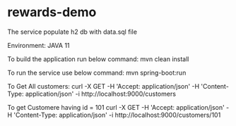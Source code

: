 # rewards-demo

The service populate h2 db with data.sql file

Environment:
JAVA 11

To build the application run below command:
mvn clean install

To run the service use below command:
mvn spring-boot:run

To Get All customers:
curl -X GET -H 'Accept: application/json' -H 'Content-Type: application/json' -i http://localhost:9000/customers

To get Customere having id = 101
curl -X GET -H 'Accept: application/json' -H 'Content-Type: application/json' -i http://localhost:9000/customers/101




